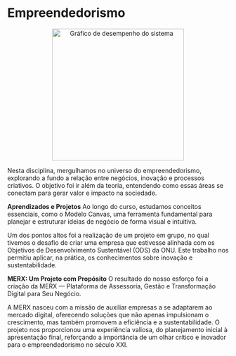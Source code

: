 # Empreendedorismo

<div align="center">
  <img src="img/Empreendedorismo.png" alt="Gráfico de desempenho do sistema" width="300"/>
</div>

Nesta disciplina, mergulhamos no universo do empreendedorismo, explorando a fundo a relação entre negócios, inovação e processos criativos. O objetivo foi ir além da teoria, entendendo como essas áreas se conectam para gerar valor e impacto na sociedade.


**Aprendizados e Projetos**
Ao longo do curso, estudamos conceitos essenciais, como o Modelo Canvas, uma ferramenta fundamental para planejar e estruturar ideias de negócio de forma visual e intuitiva.

Um dos pontos altos foi a realização de um projeto em grupo, no qual tivemos o desafio de criar uma empresa que estivesse alinhada com os Objetivos de Desenvolvimento Sustentável (ODS) da ONU. Este trabalho nos permitiu aplicar, na prática, os conhecimentos sobre inovação e sustentabilidade.

**MERX: Um Projeto com Propósito**
O resultado do nosso esforço foi a criação da MERX — Plataforma de Assessoria, Gestão e Transformação Digital para Seu Negócio.

A MERX nasceu com a missão de auxiliar empresas a se adaptarem ao mercado digital, oferecendo soluções que não apenas impulsionam o crescimento, mas também promovem a eficiência e a sustentabilidade. O projeto nos proporcionou uma experiência valiosa, do planejamento inicial à apresentação final, reforçando a importância de um olhar crítico e inovador para o empreendedorismo no século XXI.
